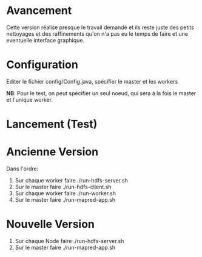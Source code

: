 # Avancement 
Cette version réalise presque le travail demandé et ils reste juste des petits nettoyages 
et des raffinements qu'on n'a pas eu le temps de faire et une eventuelle interface graphique.
# Configuration
Editer le fichier config/Config.java, spécifier le master et les workers

**NB**: Pour le test, on peut spécifier un seul noeud, qui sera à la fois le master et l'unique worker.
# Lancement (Test)
# Ancienne Version
Dans l'ordre:
1. Sur chaque worker faire ./run-hdfs-server.sh
2. Sur le master faire ./run-hdfs-client.sh
3. Sur chaque worker faire ./run-worker.sh
4. Sur le master faire ./run-mapred-app.sh
# Nouvelle Version 
1. Sur chaque Node  faire ./run-hdfs-server.sh
2. Sur le master faire ./run-mapred-app.sh
